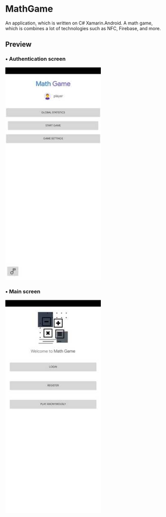 # MathGame
An application, which is written on C# Xamarin.Android. 
A math game, which is combines a lot of technologies such as NFC, Firebase, and more.

## Preview
### • Authentication screen
<img src="https://github.com/yonka2019/MathGameX/blob/master/Screenshots/main_screen.jpg" width="300">

### • Main screen 
<img src="https://github.com/yonka2019/MathGameX/blob/master/Screenshots/auth_screen.jpg" width="300">
